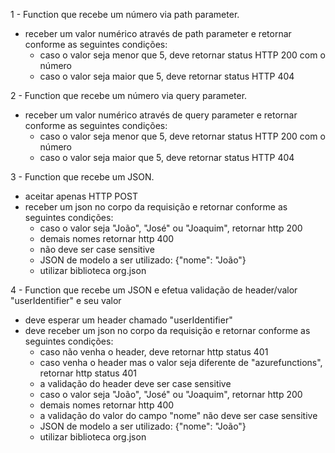 1 - Function que recebe um número via path parameter.
  - receber um valor numérico através de path parameter e retornar conforme as seguintes condições:
    - caso o valor seja menor que 5, deve retornar status HTTP 200 com o número
    - caso o valor seja maior que 5, deve retornar status HTTP 404


2 - Function que recebe um número via query parameter.
  - receber um valor numérico através de query parameter e retornar conforme as seguintes condições:
    - caso o valor seja menor que 5, deve retornar status HTTP 200 com o número
    - caso o valor seja maior que 5, deve retornar status HTTP 404


3 - Function que recebe um JSON.
  - aceitar apenas HTTP POST
  - receber um json no corpo da requisição e retornar conforme as seguintes condições:
    - caso o valor seja "João", "José" ou "Joaquim", retornar http 200
    - demais nomes retornar http 400
    - não deve ser case sensitive
    - JSON de modelo a ser utilizado: {"nome": "João"}
    - utilizar biblioteca org.json


4 - Function que recebe um JSON e efetua validação de header/valor "userIdentifier" e seu valor
  - deve esperar um header chamado "userIdentifier"
  - deve receber um json no corpo da requisição e retornar conforme as seguintes condições:
    - caso não venha o header, deve retornar http status 401
    - caso venha o header mas o valor seja diferente de "azurefunctions", retornar http status 401
    - a validação do header deve ser case sensitive
    - caso o valor seja "João", "José" ou "Joaquim", retornar http 200
    - demais nomes retornar http 400
    - a validação do valor do campo "nome" não deve ser case sensitive
    - JSON de modelo a ser utilizado: {"nome": "João"}
    - utilizar biblioteca org.json
